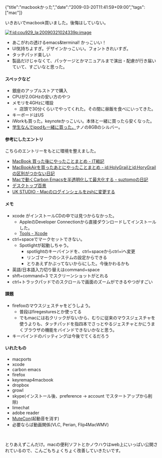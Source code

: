 {"title":"macbookかった","date":"2009-03-20T11:41:59+09:00","tags":["mac"]}

<!-- DATE: 2009-03-20T02:41:59+00:00 -->
<!-- OLDURL: http://d.hatena.ne.jp/cou929_la/20090320/ -->


<div class="section">
<p>いきおいでmacbook買いました。後悔はしていない。</p>
<p><a href="http://f.hatena.ne.jp/cou929_la/20090321024339" class="hatena-fotolife" target="_blank"><img src="http://cdn-ak.f.st-hatena.com/images/fotolife/c/cou929_la/20090321/20090321024339.png" alt="f:id:cou929_la:20090321024339p:image" title="f:id:cou929_la:20090321024339p:image" class="hatena-fotolife"></a></p>

<ul>
<li>あこがれの透けるemacs&terminal! かっこいい！</li>
<li>UI気持ちよすぎ。デザインかっこいい。フォントきれいすぎ。</li>
<li>タッチパッド楽しい</li>
<li>製品だけじゃなくて、パッケージとかマニュアルまで演出・配慮が行き届いていて、すごいなと思った。</li>
</ul>
<h4>スペックなど</h4>

<ul>
<li>銀座のアップルストアで購入</li>
<li>CPUが2.0GHzの安い方のやつ</li>
<li>メモリを4GHzに増設

<ul>
<li>店頭で30分くらいでやってくれた。その間に昼飯を食べにいってきた。</li>
</ul>
</li>
<li>キーボードはUS</li>
<li>iWorkも買った。keynoteかっこいい。本体と一緒に買ったら安くなった。</li>
<li><a href="http://store.apple.com/jp_edu_1460/browse/home/campaigns/back_to_school/2009" target="_blank">学生なんでipodも一緒に買った。</a>ナノの8GBのシルバー。</li>
</ul>
<h4>参考にしたエントリ</h4>
<p>こちらのエントリーをもとに環境を整えました。</p>

<ul>
<li><a href="http://d.hatena.ne.jp/amachang/20080318/1205824212" target="_blank">MacBook 買った後にやったことまとめ - IT戦記</a></li>
<li><a href="http://d.hatena.ne.jp/HolyGrail/20080305/1204729899" target="_blank">MacBookAirを買ったあとにやったことまとめ - id:HolyGrailとid:HoryGrailの区別がつかない日記</a></li>
<li><a href="http://d.hatena.ne.jp/suztomo/20080923/1222149517" target="_blank">Macで動くCarbon Emacsを半透明化して最大化する - suztomoの日記</a></li>
<li><a href="http://bb.watch.impress.co.jp/cda/desktop/24863.html" target="_blank">デスクトップ百景</a></li>
<li><a href="http://ukstudio.jp/2007/10/mac_loginshell_zsh/" target="_blank">UK STUDIO - Macのログインシェルをzshに変更する</a></li>
</ul>
<h4>メモ</h4>

<ul>
<li>xcode がインストールCDの中では見つからなかった。

<ul>
<li>AppleのDeveloper Connectionから直接ダウンロードしてインストールした。</li>
<li><a href="http://developer.apple.com/TOOLS/xcode/" target="_blank">Tools - Xcode</a></li>
</ul>
</li>
<li>ctrl+spaceでマークセットできない。

<ul>
<li>Spotlightが起動しちゃう。

<ul>
<li>spotlightのキーバインドを、ctrl+spaceからctrl+iへ変更</li>
<li>リンゴマークのシステムの設定からできる</li>
<li>とりあえずかぶってないからiにした。今後かわるかも</li>
</ul>
</li>
</ul>
</li>
<li>英語/日本語入力切り替えはcommand+space</li>
<li>shft+command+3 でスクリーンショットがとれる</li>
<li>ctrl+トラックパッドでのスクロールで画面のズームができるやつがすごい</li>
</ul>
<h4>課題</h4>

<ul>
<li>firefoxのマウスジェスチャをどうしよう。

<ul>
<li>普段はfiregesturesとか使ってる</li>
<li>でもmacには右クリックがないから、むりに従来のマウスジェスチャを使うよりも、タッチパッドを指四本でさっとやるジェスチャとかにうまくブラウザの機能をバインドできないかなと思う。</li>
</ul>
</li>
<li>キーバインドのバッティングは今後でてくるだろう</li>
</ul>
<h4>いれたもの</h4>

<ul>
<li>macports</li>
<li>xcode</li>
<li>carbon emacs</li>
<li>firefox</li>
<li>keyremap4macbook</li>
<li>dropbox</li>
<li>growl</li>
<li>skype(インストール後、preference -> account でスタートアップから削除)</li>
<li>limechat</li>
<li>adobe reader</li>
<li><a href="http://homepage1.nifty.com/macbs/download.htm#MuteCon" target="_blank">MuteCon</a>(起動音を消す)</li>
<li>必要ならば動画関係(VLC, Perian, Flip4MacWMV)</li>
</ul>
<br>

<p>とりあえずこんだけ。macの便利ソフトとかノウハウはweb上にいっぱい公開されているので、こんごもちょくちょく改善していきたいです。</p>
</div>






